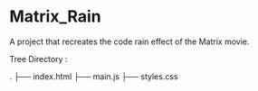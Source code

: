 # Matrix_Rain
A project that recreates the code rain effect of the Matrix movie.

Tree Directory : 

.
├── index.html
├── main.js
├── styles.css

